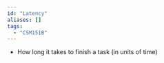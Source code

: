 ```yaml
---
id: "Latency"
aliases: []
tags:
  - "CSM151B"
---
```


- How long it takes to finish a task (in units of time)
